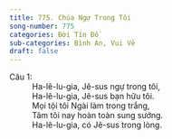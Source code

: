 ```yaml
---
title: 775. Chúa Ngự Trong Tôi
song-number: 775
categories: Đời Tín Đồ
sub-categories: Bình An, Vui Vẻ
draft: false
---
```

<dl><dt>Câu 1:</dt><dd data-verse="1">Ha-lê-lu-gia, Jê-sus ngự trong tôi, <br/>Ha-lê-lu-gia, Jê-sus bạn hữu tôi. <br/>Mọi tội tôi Ngài làm trong trắng, <br/>Tâm tôi nay hoàn toàn sung sướng. <br/>Ha-lê-lu-gia, có Jê-sus trong lòng. </dd></dl>